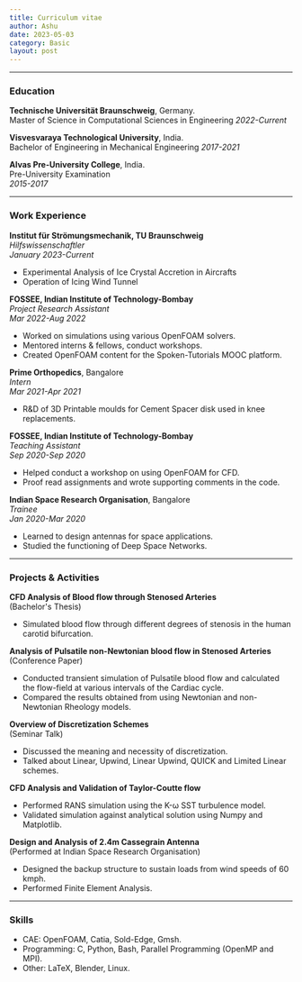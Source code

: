 ```yaml
---
title: Curriculum vitae 
author: Ashu
date: 2023-05-03
category: Basic
layout: post
---
```


---
### Education
**Technische Universität Braunschweig**, Germany.  
Master of Science in Computational Sciences in Engineering
*2022-Current*

**Visvesvaraya Technological University**, India.  
Bachelor of Engineering in Mechanical Engineering
*2017-2021*

**Alvas Pre-University College**, India.  
Pre-University Examination  
*2015-2017*

---

### Work Experience
**Institut für Strömungsmechanik, TU Braunschweig**  
*Hilfswissenschaftler*  
*January 2023-Current*
- Experimental Analysis of Ice Crystal Accretion in Aircrafts
- Operation of Icing Wind Tunnel

**FOSSEE, Indian Institute of Technology-Bombay**  
*Project Research Assistant*  
*Mar 2022-Aug 2022*  
- Worked on simulations using various OpenFOAM solvers.
- Mentored interns & fellows, conduct workshops.
- Created OpenFOAM content for the Spoken-Tutorials MOOC platform.

**Prime Orthopedics**, Bangalore  
*Intern*  
*Mar 2021-Apr 2021* 
- R&D of 3D Printable moulds for Cement Spacer disk used in knee replacements.

**FOSSEE, Indian Institute of Technology-Bombay**  
*Teaching Assistant*  
*Sep 2020-Sep 2020*  
- Helped conduct a workshop on using OpenFOAM for CFD.
- Proof read assignments and wrote supporting comments in the code.

**Indian Space Research Organisation**, Bangalore  
*Trainee*  
*Jan 2020-Mar 2020*  
- Learned to design antennas for space applications.
- Studied the functioning of Deep Space Networks.

---

### Projects & Activities
**CFD Analysis of Blood flow through Stenosed Arteries**  
(Bachelor's Thesis)  
- Simulated blood flow through different degrees of stenosis in the human carotid bifurcation.

**Analysis of Pulsatile non-Newtonian blood flow in Stenosed Arteries**  
(Conference Paper)  
- Conducted transient simulation of Pulsatile blood flow and calculated the flow-field at various intervals of the Cardiac cycle.
- Compared the results obtained from using Newtonian and non-Newtonian Rheology models.

**Overview of Discretization Schemes**  
(Seminar Talk)  
- Discussed the meaning and necessity of discretization.
- Talked about Linear, Upwind, Linear Upwind, QUICK and Limited Linear schemes.

**CFD Analysis and Validation of Taylor-Coutte flow**  
- Performed RANS simulation using the K-ω SST turbulence model.
- Validated simulation against analytical solution using Numpy and Matplotlib.

**Design and Analysis of 2.4m Cassegrain Antenna**  
(Performed at Indian Space Research Organisation)  
- Designed the backup structure to sustain loads from wind speeds of 60 kmph.
- Performed Finite Element Analysis.

---

### Skills
- CAE: OpenFOAM, Catia, Sold-Edge, Gmsh.
- Programming: C, Python, Bash, Parallel Programming (OpenMP and MPI).
- Other: LaTeX, Blender, Linux.

